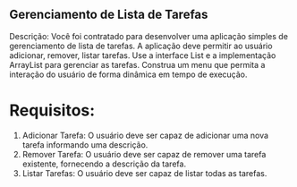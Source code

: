 ## Gerenciamento de Lista de Tarefas

Descrição: Você foi contratado para desenvolver uma aplicação simples de gerenciamento de lista de
tarefas. A aplicação deve permitir ao usuário adicionar, remover, listar tarefas. Use a interface List e a
implementação ArrayList para gerenciar as tarefas. Construa um menu que permita a interação do usuário
de forma dinâmica em tempo de execução.

# Requisitos:

1. Adicionar Tarefa: O usuário deve ser capaz de adicionar uma nova tarefa informando uma
descrição.
2. Remover Tarefa: O usuário deve ser capaz de remover uma tarefa existente, fornecendo a
descrição da tarefa.
3. Listar Tarefas: O usuário deve ser capaz de listar todas as tarefas.
